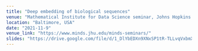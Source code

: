 ```yaml
---
title: "Deep embedding of biological sequences"
venue: "Mathematical Institute for Data Science seminar, Johns Hopkins University (virtual)"
location: "Baltimore, USA"
date: "2021-11-9"
venue_link: "https://www.minds.jhu.edu/minds-seminars/"
slides: "https://drive.google.com/file/d/1_DlYbEDXn9XNxSP1tR-TLLvqVxbmXUlm/view?usp=sharing"
---
```

